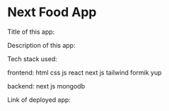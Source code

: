 # Next Food App

Title of this app:

Description of this app:

Tech stack used:

frontend:
html
css
js
react
next js
tailwind
formik
yup

backend:
next js
mongodb

Link of deployed app:
